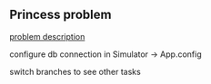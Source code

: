 ## Princess problem 
[problem description](https://sites.google.com/view/fitnsudotnet/%D0%B3%D0%BB%D0%B0%D0%B2%D0%BD%D0%B0%D1%8F-%D1%81%D1%82%D1%80%D0%B0%D0%BD%D0%B8%D1%86%D0%B0?pli=1)

configure db connection in Simulator -> App.config

switch branches to see other tasks
